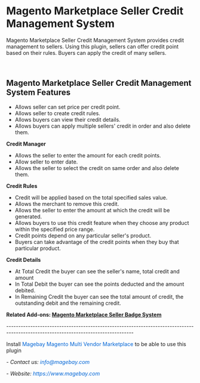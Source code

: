 <h1><strong>Magento Marketplace Seller Credit Management System </strong></h1>

<p>Magento Marketplace Seller Credit Management System provides credit management to sellers. Using this plugin, sellers can offer credit point based on their rules. Buyers can apply the credit of many sellers.</p>

<p>&nbsp;</p>

<h2><strong>Magento Marketplace Seller Credit Management System Features</strong></h2>

<ul>
	<li>Allows seller can set price per credit point.</li>
	<li>Allows seller to create credit rules.</li>
	<li>Allows buyers can view their credit details.</li>
	<li>Allows buyers can apply multiple sellers&#39; credit in order and also delete them.</li>
</ul>

<p><strong>Credit Manager</strong></p>

<ul>
	<li>Allows the seller to enter the amount for each credit points.</li>
	<li>Allow seller to enter date.</li>
	<li>Allows the seller to select the credit on same order and also delete them.</li>
</ul>

<p><strong>Credit Rules</strong></p>

<ul>
	<li>Credit will be applied based on the total specified sales value.</li>
	<li>Allows the merchant to remove this credit.</li>
	<li>Allows the seller to enter the amount at which the credit will be generated.</li>
	<li>Allows buyers to use this credit feature when they choose any product within the specified price range.</li>
	<li>Credit points depend on any particular seller&#39;s product.</li>
	<li>Buyers can take advantage of the credit points when they buy that particular product.</li>
</ul>

<p><strong>Credit Details</strong></p>

<ul>
	<li>At Total Credit the buyer can see the seller&#39;s name, total credit and amount</li>
	<li>In Total Debit the buyer can see the points deducted and the amount debited.</li>
	<li>In Remaining Credit the buyer can see the total amount of credit, the outstanding debit and the remaining credit.</li>
</ul>

<p><strong>Related Add-ons:&nbsp;<a href="https://github.com/magebaycom/magento-marketplace-seller-badge-system">Magento Marketplace Seller Badge System​</a></strong></p>

<p>-----------------------------------------------------------------------------------------------------------------------------------</p>

<p>Install&nbsp;<a href="https://www.magebay.com/magento-multi-vendor-marketplace-extension" style="box-sizing: border-box; background-color: transparent; color: rgb(3, 102, 214); text-decoration-line: none;">Magebay Magento Multi Vendor Marketplace</a>&nbsp;to be able to use this plugin</p>

<p><em>- Contact&nbsp;us:&nbsp;<a href="mailto:info@magebay.com" style="box-sizing: border-box; background-color: transparent; color: rgb(3, 102, 214); text-decoration-line: none;">info@magebay.com</a></em></p>

<p><em>- Website:&nbsp;<a href="https://www.magebay.com/" style="box-sizing: border-box; background-color: transparent; color: rgb(3, 102, 214); text-decoration-line: none;">https://www.magebay.com</a></em></p>
